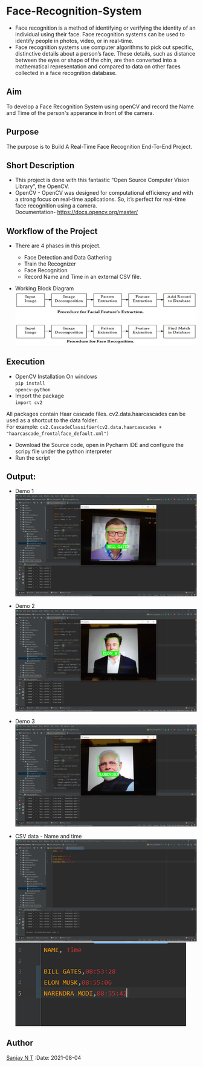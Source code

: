 # Face-Recognition-System

- Face recognition is a method of identifying or verifying the identity of an individual using their face. Face recognition systems can be used to identify people in photos, video, or in real-time.
- Face recognition systems use computer algorithms to pick out specific, distinctive details about a person’s face. These details, such as distance between the eyes or shape of the chin, are then converted into a mathematical representation and compared to data on other faces collected in a face recognition database.

## Aim

To develop a Face Recognition System using openCV and record the Name and Time of the person's apperance in front of the camera.

## Purpose

The purpose is to Build A Real-Time Face Recognition End-To-End Project.

## Short Description

- This project is done with this fantastic “Open Source Computer Vision Library”, the OpenCV.
- OpenCV - OpenCV was designed for computational efficiency and with a strong focus on real-time applications. So, it’s perfect for real-time face recognition using a camera.
  <br>Documentation- <https://docs.opencv.org/master/>

## Workflow of the Project

- There are 4 phases in this project.

  - Face Detection and Data Gathering
  - Train the Recognizer
  - Face Recognition
  - Record Name and Time in an external CSV file.

- Working Block Diagram
  <img src=".././Images/block Diagram.png">

## Execution

- OpenCV Installation On windows<br>
  <code>pip install opencv-python</code><br>
- Import the package<br>
  <code>import cv2</code><br>

All packages contain Haar cascade files. cv2.data.haarcascades can be used as a shortcut to the data folder. <br>
For example:
<code>cv2.CascadeClassifier(cv2.data.haarcascades + "haarcascade_frontalface_default.xml")</code><br>

- Download the Source code, open in Pycharm IDE and configure the scripy file under the python interpreter
- Run the script

## Output:

- Demo 1  
  <img src=".././Images/Output/output1.png">

- Demo 2
  <img src=".././Images/Output/output2.png">

- Demo 3
  <img src=".././Images/Output/outout3.png">

- CSV data - Name and time
  <img src=".././Images/Output/Name_list.png">
  <img src=".././Images/Output/Name_list1.png">

## Author

[Sanjay N T](https://github.com/sanjay-nt)
:Date: 2021-08-04
